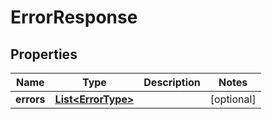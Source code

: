 

# ErrorResponse


## Properties

| Name | Type | Description | Notes |
|------------ | ------------- | ------------- | -------------|
|**errors** | [**List&lt;ErrorType&gt;**](ErrorType.md) |  |  [optional] |



